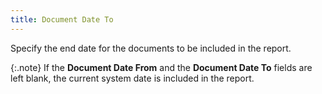 ```yaml
---
title: Document Date To
---
```



Specify the end date for the documents to be included in the report.


{:.note}
If the **Document 
 Date From** and the **Document Date 
 To** fields are left blank, the current system date is included in  the report.
